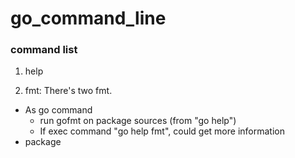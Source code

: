 # go_command_line


### command list

1. help
  
2. fmt: There's two fmt.
  * As go command
     - run gofmt on package sources (from "go help")
     - If exec command "go help fmt", could get more information
  * package 
  
   